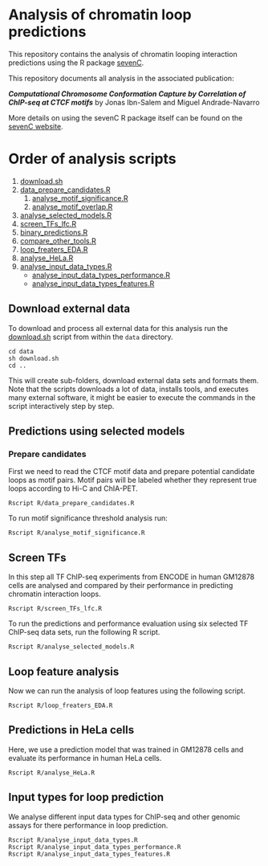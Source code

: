 # Analysis of chromatin loop predictions

This repository contains the analysis of chromatin looping interaction 
predictions using the R package [sevenC](https://github.com/ibn-salem/sevenC). 

This repository documents all analysis in the associated publication:

***Computational Chromosome Conformation Capture by Correlation of ChIP-seq at CTCF motifs***
by Jonas Ibn-Salem and Miguel Andrade-Navarro

More details on using the sevenC R package itself can be found on the [sevenC website](https://ibn-salem.github.io/sevenC/).

# Order of analysis scripts

1. [download.sh](data/download.sh)
1. [data_prepare_candidates.R](R/data_prepare_candidates.R)
    1. [analyse_motif_significance.R](R/analyse_motif_significance.R)
    1. [analyse_motif_overlap.R](R/analyse_motif_overlap.R)
1. [analyse_selected_models.R](R/analyse_selected_models.R)
1. [screen_TFs_lfc.R](R/screen_TFs_lfc.R)
1. [binary_predictions.R](R/binary_predictions.R)
1. [compare_other_tools.R](R/compare_other_tools.R)
1. [loop_freaters_EDA.R](R/loop_freaters_EDA.R)
1. [analyse_HeLa.R](R/analyse_HeLa.R)
1. [analyse_input_data_types.R](R/analyse_input_data_types.R)
    - [analyse_input_data_types_performance.R](R/analyse_input_data_types_performance.R)
    - [analyse_input_data_types_features.R](R/analyse_input_data_types_features.R)

## Download external data

To download and process all external data for this analysis run the 
[download.sh](data/download.sh) script from within the `data` directory.
```
cd data
sh download.sh
cd ..
```

This will create sub-folders, download external data sets and formats them.
Note that the scripts downloads a lot of data, installs tools, and executes many 
external software, it might be easier to execute the commands in the script 
interactively step by step.

## Predictions using selected models

### Prepare candidates
First we need to read the CTCF motif data and prepare potential candidate loops as motif pairs. 
Motif pairs will be labeled whether they represent true loops according to Hi-C and ChIA-PET.
```
Rscript R/data_prepare_candidates.R
```

To run motif significance threshold analysis run:
```
Rscript R/analyse_motif_significance.R
```

## Screen TFs
In this step all TF ChIP-seq experiments from ENCODE in human GM12878 cells are analysed and compared by their performance in predicting chromatin interaction loops. 
```
Rscript R/screen_TFs_lfc.R
```

To run the predictions and performance evaluation using six selected TF ChIP-seq data sets, run the following R script. 
```
Rscript R/analyse_selected_models.R
```

## Loop feature analysis
Now we can run the analysis of loop features using the following script.
```
Rscript R/loop_freaters_EDA.R
```

## Predictions in HeLa cells
Here, we use a prediction model that was trained in GM12878 cells and evaluate its performance in human HeLa cells.
```
Rscript R/analyse_HeLa.R
```

## Input types for loop prediction
We analyse different input data types for ChIP-seq and other genomic assays for there performance in loop prediction.
```
Rscript R/analyse_input_data_types.R
Rscript R/analyse_input_data_types_performance.R
Rscript R/analyse_input_data_types_features.R
```


